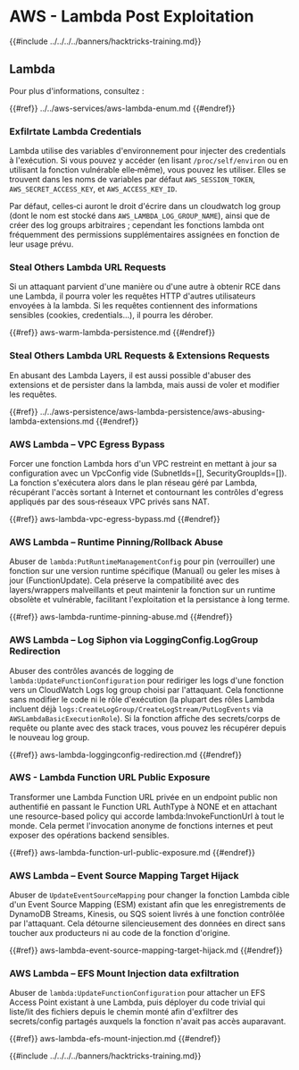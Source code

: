 # AWS - Lambda Post Exploitation

{{#include ../../../../banners/hacktricks-training.md}}

## Lambda

Pour plus d'informations, consultez :

{{#ref}}
../../aws-services/aws-lambda-enum.md
{{#endref}}

### Exfilrtate Lambda Credentials

Lambda utilise des variables d'environnement pour injecter des credentials à l'exécution. Si vous pouvez y accéder (en lisant `/proc/self/environ` ou en utilisant la fonction vulnérable elle‑même), vous pouvez les utiliser. Elles se trouvent dans les noms de variables par défaut `AWS_SESSION_TOKEN`, `AWS_SECRET_ACCESS_KEY`, et `AWS_ACCESS_KEY_ID`.

Par défaut, celles‑ci auront le droit d'écrire dans un cloudwatch log group (dont le nom est stocké dans `AWS_LAMBDA_LOG_GROUP_NAME`), ainsi que de créer des log groups arbitraires ; cependant les fonctions lambda ont fréquemment des permissions supplémentaires assignées en fonction de leur usage prévu.

### Steal Others Lambda URL Requests

Si un attaquant parvient d'une manière ou d'une autre à obtenir RCE dans une Lambda, il pourra voler les requêtes HTTP d'autres utilisateurs envoyées à la lambda. Si les requêtes contiennent des informations sensibles (cookies, credentials...), il pourra les dérober.

{{#ref}}
aws-warm-lambda-persistence.md
{{#endref}}

### Steal Others Lambda URL Requests & Extensions Requests

En abusant des Lambda Layers, il est aussi possible d'abuser des extensions et de persister dans la lambda, mais aussi de voler et modifier les requêtes.

{{#ref}}
../../aws-persistence/aws-lambda-persistence/aws-abusing-lambda-extensions.md
{{#endref}}

### AWS Lambda – VPC Egress Bypass

Forcer une fonction Lambda hors d'un VPC restreint en mettant à jour sa configuration avec un VpcConfig vide (SubnetIds=[], SecurityGroupIds=[]). La fonction s'exécutera alors dans le plan réseau géré par Lambda, récupérant l'accès sortant à Internet et contournant les contrôles d'egress appliqués par des sous‑réseaux VPC privés sans NAT.

{{#ref}}
aws-lambda-vpc-egress-bypass.md
{{#endref}}

### AWS Lambda – Runtime Pinning/Rollback Abuse

Abuser de `lambda:PutRuntimeManagementConfig` pour pin (verrouiller) une fonction sur une version runtime spécifique (Manual) ou geler les mises à jour (FunctionUpdate). Cela préserve la compatibilité avec des layers/wrappers malveillants et peut maintenir la fonction sur un runtime obsolète et vulnérable, facilitant l'exploitation et la persistance à long terme.

{{#ref}}
aws-lambda-runtime-pinning-abuse.md
{{#endref}}

### AWS Lambda – Log Siphon via LoggingConfig.LogGroup Redirection

Abuser des contrôles avancés de logging de `lambda:UpdateFunctionConfiguration` pour rediriger les logs d'une fonction vers un CloudWatch Logs log group choisi par l'attaquant. Cela fonctionne sans modifier le code ni le rôle d'exécution (la plupart des rôles Lambda incluent déjà `logs:CreateLogGroup/CreateLogStream/PutLogEvents` via `AWSLambdaBasicExecutionRole`). Si la fonction affiche des secrets/corps de requête ou plante avec des stack traces, vous pouvez les récupérer depuis le nouveau log group.

{{#ref}}
aws-lambda-loggingconfig-redirection.md
{{#endref}}

### AWS - Lambda Function URL Public Exposure

Transformer une Lambda Function URL privée en un endpoint public non authentifié en passant le Function URL AuthType à NONE et en attachant une resource-based policy qui accorde lambda:InvokeFunctionUrl à tout le monde. Cela permet l'invocation anonyme de fonctions internes et peut exposer des opérations backend sensibles.

{{#ref}}
aws-lambda-function-url-public-exposure.md
{{#endref}}

### AWS Lambda – Event Source Mapping Target Hijack

Abuser de `UpdateEventSourceMapping` pour changer la fonction Lambda cible d'un Event Source Mapping (ESM) existant afin que les enregistrements de DynamoDB Streams, Kinesis, ou SQS soient livrés à une fonction contrôlée par l'attaquant. Cela détourne silencieusement des données en direct sans toucher aux producteurs ni au code de la fonction d'origine.

{{#ref}}
aws-lambda-event-source-mapping-target-hijack.md
{{#endref}}

### AWS Lambda – EFS Mount Injection data exfiltration

Abuser de `lambda:UpdateFunctionConfiguration` pour attacher un EFS Access Point existant à une Lambda, puis déployer du code trivial qui liste/lit des fichiers depuis le chemin monté afin d'exfiltrer des secrets/config partagés auxquels la fonction n'avait pas accès auparavant.

{{#ref}}
aws-lambda-efs-mount-injection.md
{{#endref}}



{{#include ../../../../banners/hacktricks-training.md}}
